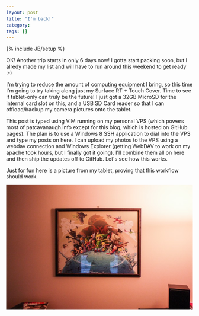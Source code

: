 ```yaml
---
layout: post
title: "I'm back!"
category: 
tags: []
---
```

{% include JB/setup %}

OK! Another trip starts in only 6 days now! I gotta start packing soon, but I alredy made my list and will have to run around this weekend to get ready :-)

I'm trying to reduce the amount of computing equipment I bring, so this time I'm going to try taking along just my Surface RT + Touch Cover. Time to see if tablet-only can truly be the future! I just got a 32GB MicroSD for the internal card slot on this, and a USB SD Card reader so that I can offload/backup my camera pictures onto the tablet.

This post is typed using VIM running on my personal VPS (which powers most of patcavanaugh.info except for this blog, which is hosted on GitHub pages). The plan is to use a Windows 8 SSH application to dial into the VPS and type my posts on here. I can upload my photos to the VPS using a webdav connection and Windows Explorer (getting WebDAV to work on my apache took hours, but I finally got it going). I'll combine them all on here and then ship the updates off to GitHub. Let's see how this works.

Just for fun here is a picture from my tablet, proving that this workflow should work.

<div class="img img-caption">
<img src="/assets/images/2014-02-07/image1.jpg" alt="Random picture from my house" />
</div>
